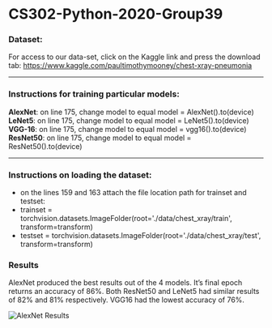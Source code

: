 # CS302-Python-2020-Group39

### Dataset:
For access to our data-set, click on the Kaggle link and press the download tab:
https://www.kaggle.com/paultimothymooney/chest-xray-pneumonia

***

### Instructions for training particular models:

**AlexNet**: on line 175, change model to equal model = AlexNet().to(device) <br>
**LeNet5**: on line 175, change model to equal model = LeNet5().to(device) <br>
**VGG-16**: on line 175, change model to equal model = vgg16().to(device) <br>
**ResNet50**: on line 175, change model to equal model = ResNet50().to(device) <br>

***

### Instructions on loading the dataset: 

- on the lines 159 and 163 attach the file location path for trainset and testset:
- trainset = torchvision.datasets.ImageFolder(root='./data/chest_xray/train', transform=transform)
- testset = torchvision.datasets.ImageFolder(root='./data/chest_xray/test', transform=transform)

### Results
AlexNet produced the best results out of the 4 models. It’s final epoch returns an accuracy of 86%. Both ResNet50 and LeNet5 had similar results of 82% and 81% respectively. VGG16 had the lowest accuracy of 76%.

![AlexNet Results](/images/logo.png)
